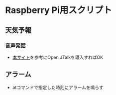 
# Raspberry Pi用スクリプト

## 天気予報
### 音声発話
- [本サイト](https://iot-plus.net/make/raspi/speaker-open-jtalk-japanese-speech/)を参考にOpen JTalkを導入すればOK


## アラーム
- atコマンドで指定した時刻にアラームを鳴らす
